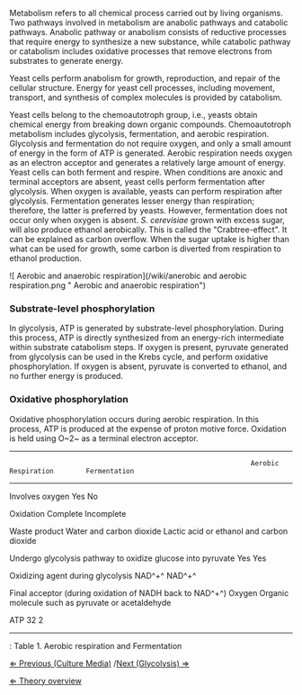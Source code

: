 Metabolism refers to all chemical process carried out by living
organisms. Two pathways involved in metabolism are anabolic pathways and
catabolic pathways. Anabolic pathway or anabolism consists of reductive
processes that require energy to synthesize a new substance, while
catabolic pathway or catabolism includes oxidative processes that remove
electrons from substrates to generate energy.

Yeast cells perform anabolism for growth, reproduction, and repair of
the cellular structure. Energy for yeast cell processes, including
movement, transport, and synthesis of complex molecules is provided by
catabolism.

Yeast cells belong to the chemoautotroph group, i.e., yeasts obtain
chemical energy from breaking down organic compounds. Chemoautotroph
metabolism includes glycolysis, fermentation, and aerobic respiration.
Glycolysis and fermentation do not require oxygen, and only a small
amount of energy in the form of ATP is generated. Aerobic respiration
needs oxygen as an electron acceptor and generates a relatively large
amount of energy. Yeast cells can both ferment and respire. When
conditions are anoxic and terminal acceptors are absent, yeast cells
perform fermentation after glycolysis. When oxygen is available, yeasts
can perform respiration after glycolysis. Fermentation generates lesser
energy than respiration; therefore, the latter is preferred by yeasts.
However, fermentation does not occur only when oxygen is absent. *S.
cerevisiae* grown with excess sugar, will also produce ethanol
aerobically. This is called the "Crabtree-effect". It can be explained
as carbon overflow. When the sugar uptake is higher than what can be
used for growth, some carbon is diverted from respiration to ethanol
production.

![ Aerobic and anaerobic
respiration](/wiki/anerobic and aerobic respiration.png " Aerobic and anaerobic respiration")

### Substrate-level phosphorylation

In glycolysis, ATP is generated by substrate-level phosphorylation.
During this process, ATP is directly synthesized from an energy-rich
intermediate within substrate catabolism steps. If oxygen is present,
pyruvate generated from glycolysis can be used in the Krebs cycle, and
perform oxidative phosphorylation. If oxygen is absent, pyruvate is
converted to ethanol, and no further energy is produced.

### Oxidative phosphorylation

Oxidative phosphorylation occurs during aerobic respiration. In this
process, ATP is produced at the expense of proton motive force.
Oxidation is held using O~2~ as a terminal electron acceptor.

  --------------------------------------------------------------------------------------------------------------------------------------------
                                                                Aerobic Respiration        Fermentation
                                                                                           
  ------------------------------------------------------------- -------------------------- ---------------------------------------------------
  Involves oxygen                                               Yes                        No
                                                                                           

  Oxidation                                                     Complete                   Incomplete
                                                                                           

  Waste product                                                 Water and carbon dioxide   Lactic acid or ethanol and carbon dioxide
                                                                                           

  Undergo glycolysis pathway to oxidize glucose into pyruvate   Yes                        Yes
                                                                                           

  Oxidizing agent during glycolysis                             NAD^+^                     NAD^+^
                                                                                           

  Final acceptor (during oxidation of NADH back to NAD^+^)      Oxygen                     Organic molecule such as pyruvate or acetaldehyde
                                                                                           

  ATP                                                           32                         2
                                                                                           
  --------------------------------------------------------------------------------------------------------------------------------------------

  : Table 1. Aerobic respiration and Fermentation

[⇐ Previous (Culture Media)](/wiki/Culture_Media "wikilink") /[Next
(Glycolysis) ⇒](/wiki/Glycolysis "wikilink")

[⇐ Theory overview](/wiki/Fermentation_Case "wikilink")

